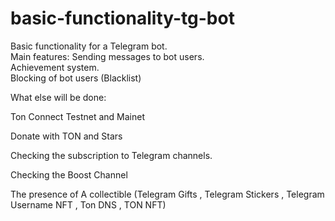 # basic-functionality-tg-bot
Basic functionality for a Telegram bot.   
Main features: 
Sending messages to bot users.  
Achievement system.  
Blocking of bot users (Blacklist)  

What else will be done: 

Ton Connect Testnet and Mainet 

Donate with TON and Stars

Checking the subscription to Telegram channels.

Checking the Boost Channel

The presence of A collectible (Telegram Gifts , Telegram Stickers , Telegram Username NFT , Ton DNS , TON NFT)
